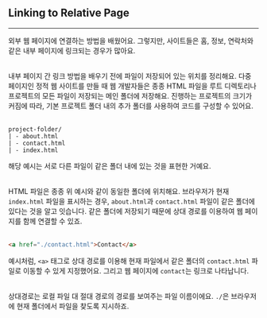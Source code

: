 ## Linking to Relative Page
---
외부 웹 페이지에 연결하는 방법을 배웠어요. 그렇지만, 사이트들은 홈, 정보, 연락처와 같은 내부 페이지에 링크되는 경우가 많아요.
<br>
<br>

내부 페이지 간 링크 방법을 배우기 전에 파일이 저장되어 있는 위치를 정리해요. 다중 페이지인 정적 웹 사이트를 만들 때 웹 개발자들은 종종 HTML 파일을 루트 디렉토리나 프로젝트의 모든 파일이 저장되는 메인 폴더에 저장해요. 진행하는 프로젝트의 크기가 커짐에 따라, 기본 프로젝트 폴더 내의 추가 폴더를 사용하여 코드를 구성할 수 있어요.
<br>
<br>

```
project-folder/
| - about.html
| - contact.html
| - index.html
```
해당 예시는 서로 다른 파일이 같은 폴더 내에 있는 것을 표현한 거예요.
<br>
<br>

HTML 파일은 종종 위 예시와 같이 동일한 폴더에 위치해요. 브라우저가 현재 `index.html` 파일을 표시하는 경우, `about.html`과 `contact.html` 파일이 같은 폴더에 있다는 것을 알고 잇습니다. 같은 폴더에 저장되기 때문에 상대 경로를 이용하여 웹 페이지를 함께 연결할 수 있죠.
<br>
<br>

```html
<a href="./contact.html">Contact</a>
```
예시처럼, `<a>` 태그로 상대 경로를 이용해 현재 파일에서 같은 폴더의 `contact.html` 파일로 이동할 수 있게 지정했어요. 그리고 웹 페이지에 `contact`는 링크로 나타납니다.
<br>
<br>

상대경로는 로컬 파일 대 절대 경로의 경로를 보여주는 파일 이름이에요. `./`은 브라우저에 현재 폴더에서 파일을 찾도록 지시하죠.